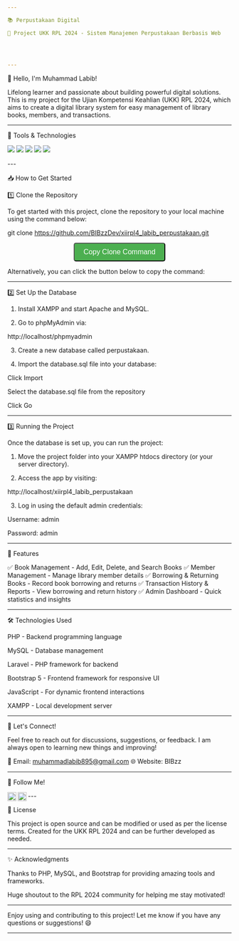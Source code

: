 ```yaml
---

📚 Perpustakaan Digital

🚀 Project UKK RPL 2024 - Sistem Manajemen Perpustakaan Berbasis Web




---
```


👋 Hello, I'm Muhammad Labib!

Lifelong learner and passionate about building powerful digital solutions. This is my project for the Ujian Kompetensi Keahlian (UKK) RPL 2024, which aims to create a digital library system for easy management of library books, members, and transactions.


---

🔧 Tools & Technologies

<p>
    <img src="https://img.shields.io/badge/Language-PHP-blue?&logo=php&logoColor=white" />
    <img src="https://img.shields.io/badge/Database-MySQL-blue?&logo=mysql&logoColor=white" />
    <img src="https://img.shields.io/badge/Framework-Laravel-blue?&logo=laravel&logoColor=white" />
    <img src="https://img.shields.io/badge/Frontend-Bootstrap-blue?&logo=bootstrap&logoColor=white" />
    <img src="https://img.shields.io/badge/Server-XAMPP-blue?&logo=xampp&logoColor=white" />
</p>
---

📥 How to Get Started

1️⃣ Clone the Repository

To get started with this project, clone the repository to your local machine using the command below:

git clone https://github.com/BIBzzDev/xiirpl4_labib_perpustakaan.git

<p align="center">
  <button onclick="navigator.clipboard.writeText('git clone https://github.com/BIBzzDev/xiirpl4_labib_perpustakaan.git')" style="display: inline-block; padding: 10px 20px; font-size: 16px; color: white; background-color: #4CAF50; border-radius: 5px; text-decoration: none;">Copy Clone Command</button>
</p>Alternatively, you can click the button below to copy the command:


---

2️⃣ Set Up the Database

1. Install XAMPP and start Apache and MySQL.


2. Go to phpMyAdmin via:

http://localhost/phpmyadmin


3. Create a new database called perpustakaan.


4. Import the database.sql file into your database:

Click Import

Select the database.sql file from the repository

Click Go





---

3️⃣ Running the Project

Once the database is set up, you can run the project:

1. Move the project folder into your XAMPP htdocs directory (or your server directory).


2. Access the app by visiting:

http://localhost/xiirpl4_labib_perpustakaan


3. Log in using the default admin credentials:

Username: admin

Password: admin





---

🌟 Features

✅ Book Management - Add, Edit, Delete, and Search Books
✅ Member Management - Manage library member details
✅ Borrowing & Returning Books - Record book borrowing and returns
✅ Transaction History & Reports - View borrowing and return history
✅ Admin Dashboard - Quick statistics and insights


---

🛠️ Technologies Used

PHP - Backend programming language

MySQL - Database management

Laravel - PHP framework for backend

Bootstrap 5 - Frontend framework for responsive UI

JavaScript - For dynamic frontend interactions

XAMPP - Local development server



---

💬 Let's Connect!

Feel free to reach out for discussions, suggestions, or feedback. I am always open to learning new things and improving!

📧 Email: muhammadlabib895@gmail.com
🌐 Website: BIBzz


---

📲 Follow Me!

<a href="https://www.tiktok.com/@yooleejin9">
  <img align="left" alt="Muhammad Labib's TikTok" width="20px" src="https://simpleicons.now.sh/tiktok/495f7e" />
</a>
<a href="https://wa.me/08381882551">
  <img align="left" alt="Muhammad Labib's WhatsApp" width="20px" src="https://simpleicons.now.sh/whatsapp/495f7e" />
</a>
---

📜 License

This project is open source and can be modified or used as per the license terms. Created for the UKK RPL 2024 and can be further developed as needed.


---

✨ Acknowledgments

Thanks to PHP, MySQL, and Bootstrap for providing amazing tools and frameworks.

Huge shoutout to the RPL 2024 community for helping me stay motivated!



---

Enjoy using and contributing to this project! Let me know if you have any questions or suggestions! 😄


---

